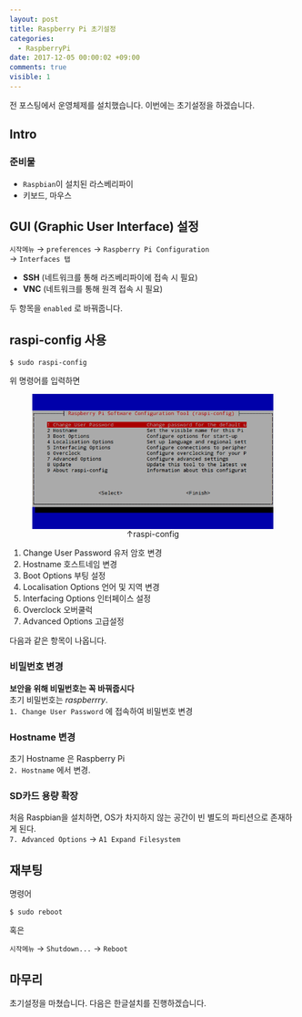 ```yaml
---
layout: post
title: Raspberry Pi 초기설정
categories:
  - RaspberryPi
date: 2017-12-05 00:00:02 +09:00
comments: true
visible: 1
---
```


전 포스팅에서 운영체제를 설치했습니다. 이번에는 초기설정을 하겠습니다.


## Intro
### 준비물
- `Raspbian`이 설치된 라스베리파이
- 키보드, 마우스

## GUI (Graphic User Interface) 설정
`시작메뉴` &rarr; `preferences` &rarr; `Raspberry Pi Configuration` <br/>
&rarr; `Interfaces 탭`
- **SSH** (네트워크를 통해 라즈베리파이에 접속 시 필요)
- **VNC** (네트워크를 통해 원격 접속 시 필요)

두 항목을 `enabled` 로 바꿔줍니다.

## raspi-config 사용
```
$ sudo raspi-config
```
위 명령어를 입력하면
<figure>
<img src="/assets/posts/20171205/201.png" align="middle">
<figcaption align="middle">
&uarr;raspi-config
</figcaption>
</figure>

1. Change User Password 유저 암호 변경
2. Hostname 호스트네임 변경
3. Boot Options 부팅 설정
4. Localisation Options 언어 및 지역 변경
5. Interfacing Options 인터페이스 설정
6. Overclock 오버쿨럭
7. Advanced Options 고급설정

다음과 같은 항목이 나옵니다.

### 비밀번호 변경
**보안을 위해 비밀번호는 꼭 바꿔줍시다** <br/>
초기 비밀번호는 *raspberrry*. <br/>
`1. Change User Password` 에 접속하여 비밀번호 변경

### Hostname 변경
초기 Hostname 은 Raspberry Pi <br/>
`2. Hostname` 에서 변경.

### SD카드 용량 확장
처음 Raspbian을 설치하면, OS가 차지하지 않는 공간이 빈 별도의 파티션으로 존재하게 된다. <br/>
`7. Advanced Options` &rarr; `A1 Expand Filesystem`

## 재부팅
명령어
```
$ sudo reboot
```
혹은

 `시작메뉴` &rarr; `Shutdown...` &rarr; `Reboot`


## 마무리
초기설정을 마쳤습니다. 다음은 한글설치를 진행하겠습니다.
